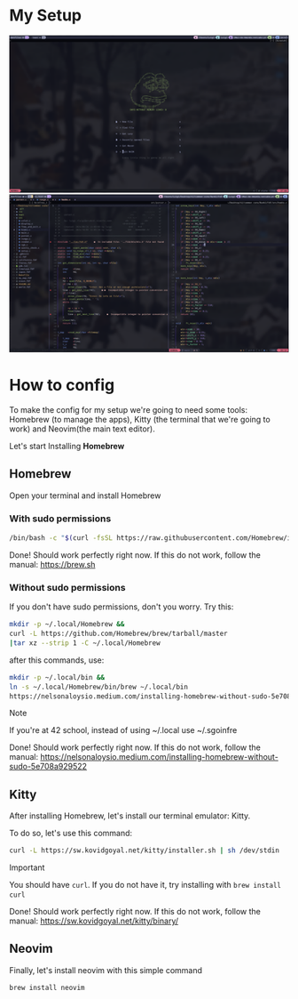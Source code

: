 # My Setup

<p align="center">
	<img src="images/setup.png">
    <img src="images/setup2.png">
</p>

# How to config

To make the config for my setup we're going to need some tools: Homebrew (to manage the apps), Kitty (the terminal that we're going to work) and Neovim(the main text editor).

Let's start Installing **Homebrew**

## Homebrew

Open your terminal and install Homebrew
### With sudo permissions
```bash
/bin/bash -c "$(curl -fsSL https://raw.githubusercontent.com/Homebrew/install/HEAD/install.sh)"
```

Done! Should work perfectly right now. If this do not work, follow the manual: https://brew.sh

### Without sudo permissions
If you don't have sudo permissions, don't you worry. Try this:

```bash
mkdir -p ~/.local/Homebrew &&
curl -L https://github.com/Homebrew/brew/tarball/master 
|tar xz --strip 1 -C ~/.local/Homebrew
```
after this commands, use:

```bash
mkdir -p ~/.local/bin &&
ln -s ~/.local/Homebrew/bin/brew ~/.local/bin
https://nelsonaloysio.medium.com/installing-homebrew-without-sudo-5e708a929522
```
>[!NOTE]
>If you're at 42 school, instead of using ~/.local use ~/.sgoinfre

Done! Should work perfectly right now. If this do not work, follow the manual: https://nelsonaloysio.medium.com/installing-homebrew-without-sudo-5e708a929522

## Kitty
After installing Homebrew, let's install our terminal emulator: Kitty.

To do so, let's use this command:

```bash
curl -L https://sw.kovidgoyal.net/kitty/installer.sh | sh /dev/stdin
```
>[!IMPORTANT]
>You should have `curl`. If you do not have it, try installing with `brew install curl`

Done! Should work perfectly right now. If this do not work, follow the manual: https://sw.kovidgoyal.net/kitty/binary/

## Neovim

Finally, let's install neovim with this simple command
```bash
brew install neovim
```

